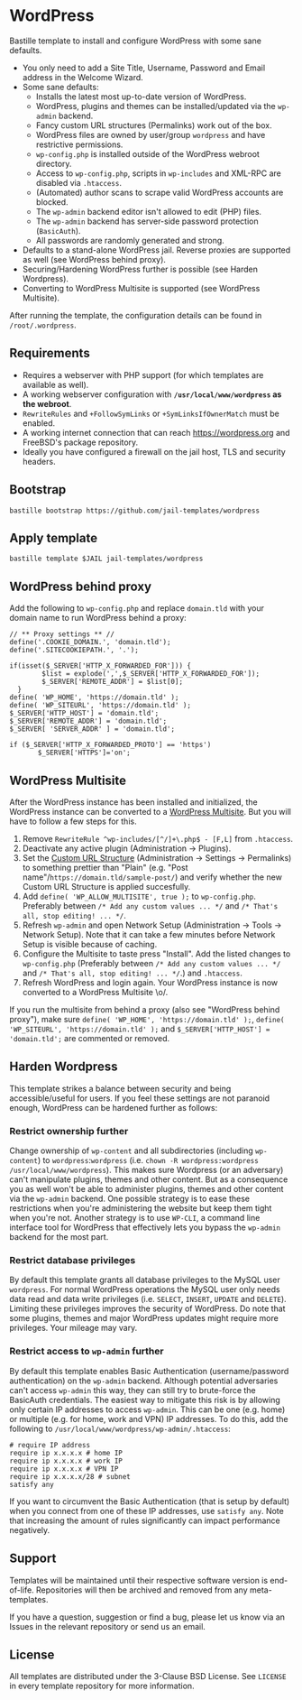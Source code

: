 # WordPress
Bastille template to install and configure WordPress with some sane defaults.

* You only need to add a Site Title, Username, Password and Email address in the Welcome Wizard.
* Some sane defaults:
  * Installs the latest most up-to-date version of WordPress.
  * WordPress, plugins and themes can be installed/updated via the `wp-admin` backend.
  * Fancy custom URL structures (Permalinks) work out of the box.
  * WordPress files are owned by user/group `wordpress` and have restrictive permissions.
  * `wp-config.php` is installed outside of the WordPress webroot directory.
  * Access to `wp-config.php`, scripts in `wp-includes` and XML-RPC are disabled via `.htaccess`.
  * (Automated) author scans to scrape valid WordPress accounts are blocked.
  * The `wp-admin` backend editor isn't allowed to edit (PHP) files.
  * The `wp-admin` backend has server-side password protection (`BasicAuth`).
  * All passwords are randomly generated and strong.
* Defaults to a stand-alone WordPress jail. Reverse proxies are supported as well (see WordPress behind proxy).
* Securing/Hardening WordPress further is possible (see Harden Wordpress).
* Converting to WordPress Multisite is supported (see WordPress Multisite).

After running the template, the configuration details can be found in `/root/.wordpress`.

## Requirements
* Requires a webserver with PHP support (for which templates are available as well).
* A working webserver configuration with **`/usr/local/www/wordpress` as the webroot**.
* `RewriteRules` and `+FollowSymLinks` or `+SymLinksIfOwnerMatch` must be enabled.
* A working internet connection that can reach https://wordpress.org and FreeBSD's package repository.
* Ideally you have configured a firewall on the jail host, TLS and security headers.

## Bootstrap
```
bastille bootstrap https://github.com/jail-templates/wordpress
```

## Apply template
```
bastille template $JAIL jail-templates/wordpress
```

## WordPress behind proxy
Add the following to `wp-config.php` and replace `domain.tld` with your domain name to run WordPress behind a proxy:
```
// ** Proxy settings ** //
define('.COOKIE_DOMAIN.', 'domain.tld');
define('.SITECOOKIEPATH.', '.');

if(isset($_SERVER['HTTP_X_FORWARDED_FOR'])) {
        $list = explode(',',$_SERVER['HTTP_X_FORWARDED_FOR']);
        $_SERVER['REMOTE_ADDR'] = $list[0];
  }
define( 'WP_HOME', 'https://domain.tld' );
define( 'WP_SITEURL', 'https://domain.tld' );
$_SERVER['HTTP_HOST'] = 'domain.tld';
$_SERVER['REMOTE_ADDR'] = 'domain.tld';
$_SERVER[ 'SERVER_ADDR' ] = 'domain.tld';

if ($_SERVER['HTTP_X_FORWARDED_PROTO'] == 'https')
       $_SERVER['HTTPS']='on';
```

## WordPress Multisite
After the WordPress instance has been installed and initialized, the WordPress instance can be converted to a [WordPress Multisite](https://wordpress.org/documentation/article/wordpress-glossary/#network). But you will have to follow a few steps for this.

1. Remove `RewriteRule ^wp-includes/[^/]+\.php$ - [F,L]` from `.htaccess`.
2. Deactivate any active plugin (Administration -> Plugins).
3. Set the [Custom URL Structure](https://wordpress.org/documentation/article/customize-permalinks/) (Administration -> Settings -> Permalinks) to something prettier than "Plain" (e.g. "Post name"/`https://domain.tld/sample-post/`) and verify whether the new Custom URL Structure is applied succesfully.
4. Add `define( 'WP_ALLOW_MULTISITE', true );` to `wp-config.php`. Preferably between `/* Add any custom values ... */` and `/* That's all, stop editing! ... */`.
5. Refresh `wp-admin` and open Network Setup (Administration -> Tools -> Network Setup). Note that it can take a few minutes before Network Setup is visible because of caching.
6. Configure the Multisite to taste press "Install". Add the listed changes to `wp-config.php` (Preferably between `/* Add any custom values ... */` and `/* That's all, stop editing! ... */`.) and `.htaccess`.
7. Refresh WordPress and login again. Your WordPress instance is now converted to a WordPress Multisite \o/.

If you run the multisite from behind a proxy (also see "WordPress behind proxy"), make sure `define( 'WP_HOME', 'https://domain.tld' );`, `define( 'WP_SITEURL', 'https://domain.tld' );` and `$_SERVER['HTTP_HOST'] = 'domain.tld';` are commented or removed.

## Harden Wordpress
This template strikes a balance between security and being accessible/useful for users. If you feel these settings are not paranoid enough, WordPress can be hardened further as follows:

### Restrict ownership further
Change ownership of `wp-content` and all subdirectories (including `wp-content`) to `wordpress`:`wordpress` (i.e. `chown -R wordpress:wordpress /usr/local/www/wordpress`). This makes sure Wordpress (or an adversary) can't manipulate plugins, themes and other content. But as a consequence you as well won't be able to administer plugins, themes and other content via the `wp-admin` backend. One possible strategy is to ease these restrictions when you're administering the website but keep them tight when you're not. Another strategy is to use `WP-CLI`, a command line interface tool for WordPress that effectively lets you bypass the `wp-admin` backend for the most part.

### Restrict database privileges
By default this template grants all database privileges to the MySQL user `wordpress`. For normal WordPress operations the MySQL user only needs data read and data write privileges (i.e. `SELECT`, `INSERT`, `UPDATE` and `DELETE`). Limiting these privileges improves the security of WordPress. Do note that some plugins, themes and major WordPress updates might require more privileges. Your mileage may vary.

### Restrict access to `wp-admin` further
By default this template enables Basic Authentication (username/password authentication) on the `wp-admin` backend. Although potential adversaries can't access `wp-admin` this way, they can still try to brute-force the BasicAuth credentials. The easiest way to mitigate this risk is by allowing only certain IP addresses to access `wp-admin`. This can be one (e.g. home) or multiple (e.g. for home, work and VPN) IP addresses. To do this, add the following to `/usr/local/www/wordpress/wp-admin/.htaccess`: 
```
# require IP address
require ip x.x.x.x # home IP
require ip x.x.x.x # work IP
require ip x.x.x.x # VPN IP
require ip x.x.x.x/28 # subnet
satisfy any
```
If you want to circumvent the Basic Authentication (that is setup by default) when you connect from one of these IP addresses, use `satisfy any`. Note that increasing the amount of rules significantly can impact performance negatively.

## Support
Templates will be maintained until their respective software version is end-of-life. Repositories will then be archived and removed from any meta-templates.

If you have a question, suggestion or find a bug, please let us know via an Issues in the relevant repository or send us an email.

## License
All templates are distributed under the 3-Clause BSD License. See `LICENSE` in every template repository for more information.
